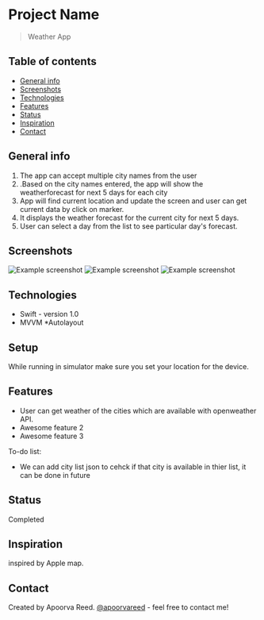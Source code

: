 # Project Name
>Weather App

## Table of contents
* [General info](#general-info)
* [Screenshots](#screenshots)
* [Technologies](#technologies)
* [Features](#features)
* [Status](#status)
* [Inspiration](#inspiration)
* [Contact](#contact)

## General info


1. The app can accept multiple city names from the user
2. .Based on the city names entered, the app will show the weatherforecast for next 5 days for each city
3. App will find current location and update the screen and user can get current data by click on marker.
4. It displays the weather forecast for the current city for next 5 days.
5. User can select a day from the list to see particular day's forecast.


## Screenshots
![Example screenshot](/.img.Screenshot_1.PNG)
![Example screenshot](/.img.screenshot.png)
![Example screenshot](/.img.Screenshot_3.PNG)

## Technologies
* Swift - version 1.0
* MVVM
*Autolayout


## Setup
While running in simulator make sure you set your location for the device.


## Features

* User can get  weather of the cities which are available with openweather API. 
* Awesome feature 2
* Awesome feature 3

To-do list:
* We can add city list json to cehck if that city is available in thier list, it can be done in future


## Status
Completed

## Inspiration
inspired by Apple map.


## Contact
Created by Apoorva Reed. [@apoorvareed](apoorva.reed@gmail.com) - feel free to contact me!
